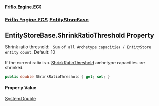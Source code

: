#### [Friflo.Engine.ECS](index.md 'index')
### [Friflo.Engine.ECS](Friflo.Engine.ECS.md 'Friflo.Engine.ECS').[EntityStoreBase](EntityStoreBase.md 'Friflo.Engine.ECS.EntityStoreBase')

## EntityStoreBase.ShrinkRatioThreshold Property

Shrink ratio threshold: ` Sum of all Archetype capacities / EntityStore entity count`. Default: 10<br/>   
If the current ratio is > [ShrinkRatioThreshold](EntityStoreBase.ShrinkRatioThreshold.md 'Friflo.Engine.ECS.EntityStoreBase.ShrinkRatioThreshold') archetype capacities are shrinked.

```csharp
public double ShrinkRatioThreshold { get; set; }
```

#### Property Value
[System.Double](https://docs.microsoft.com/en-us/dotnet/api/System.Double 'System.Double')